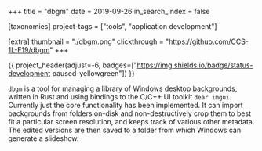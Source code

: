 +++
title = "dbgm"
date = 2019-09-26
in_search_index = false

[taxonomies]
project-tags = ["tools", "application development"]

[extra]
thumbnail = "./dbgm.png"
clickthrough = "https://github.com/CCS-1L-F19/dbgm"
+++

{{ project_header(adjust=-6, badges=["https://img.shields.io/badge/status-development paused-yellowgreen"]) }}

`dbgm` is a tool for managing a library of Windows desktop backgrounds, written in Rust and using bindings to the C/C++ UI toolkit `dear imgui`. Currently just the core functionality has been implemented. It can import backgrounds from folders on-disk and non-destructively crop them to best fit a particular screen resolution, and keeps track of various other metadata. The edited versions are then saved to a folder from which Windows can generate a slideshow.
